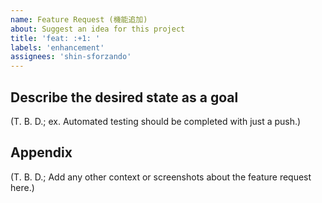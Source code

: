 ```yaml
---
name: Feature Request (機能追加)
about: Suggest an idea for this project
title: 'feat: :+1: '
labels: 'enhancement'
assignees: 'shin-sforzando'
---
```


## Describe the desired **state** as a goal

(T. B. D.; ex. Automated testing should be completed with just a push.)

## Appendix

(T. B. D.; Add any other context or screenshots about the feature request here.)
